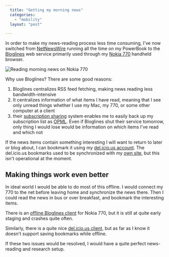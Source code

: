 ```yaml
---
  title: "Getting my morning news"
  categories: 
    - "mobility"
  layout: "post"

---
```

In order to make my news-reading process less time consuming, I've now switched from [NetNewsWire][1] running all the time on my PowerBook to the [Bloglines][2] web service primarily used through my [Nokia 770][3] handheld browser.

![Reading morning news on Nokia 770](https://s3.eu-central-1.amazonaws.com/bergie-iki-fi/Morning_news_with_770.jpg)

Why use Bloglines? There are some good reasons:

1. Bloglines centralizes RSS feed fetching, making news reading less bandwidth-intensive
2. It centralizes information of what items I have read, meaning that I see only unread things whether I use my Mac, my 770, or some other computer at a client
3. their [subscription sharing][4] system enables me to easily back up my subscription list as [OPML][5]. Even if Bloglines shut their service tomorrow, only thing I would lose would be information on which items I've read and which not

If the news items contain something interesting I will want to return to later or blog about, I can bookmark it using my [del.icio.us account][6]. The del.icio.us bookmarks used to be synchronized with my [own site][7], but this isn't operational at the moment.

## Making things work even better

In ideal world I would be able to do most of this offline. I would connect my 770 to the net before leaving home and synchronize the news there. Then I could read the news in bus or over breakfast, and bookmark the interesting items.

There is an [offline Bloglines client][8] for Nokia 770, but it is still at quite early staging and crashes quite often. 

Similarly, there is a quite nice [del.icio.us client][9], but as far as I know it doesn't support saving bookmarks while offline.

If these two issues would be resolved, I would have a quite perfect news-reading and research setup.

[1]: http://ranchero.com/netnewswire/
[2]: http://www.bloglines.com/
[3]: http://bergie.iki.fi/blog/first-day-with-nokia-770/
[4]: http://www.bloglines.com/public/henribergius
[5]: http://www.opml.org/
[6]: http://del.icio.us/bergie
[7]: http://bergie.iki.fi/links/
[8]: http://maemo.org/maemowiki/ApplicationCatalog#head-f5fd38d322c743e76c58dea4d61e4bb4c2e571b6
[9]: http://maemo.org/maemowiki/ApplicationCatalog#head-c313741716395d0030415b985692f74b26dc717e

